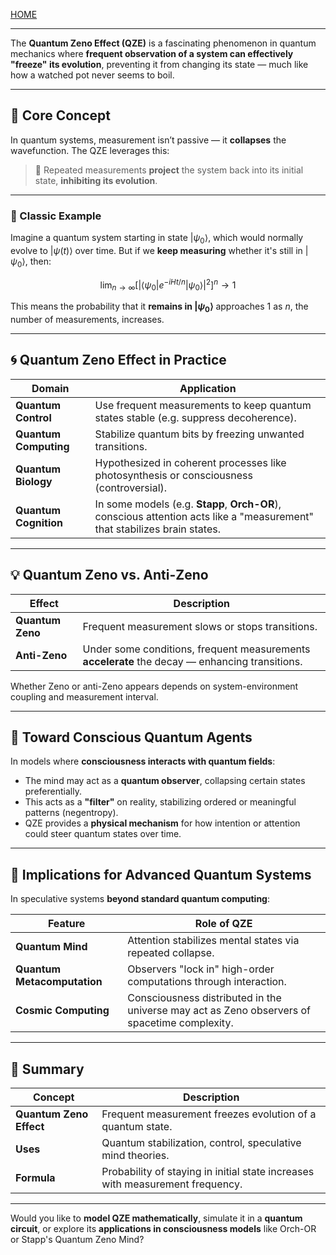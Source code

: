 [HOME](/README.md)      

----        

The **Quantum Zeno Effect (QZE)** is a fascinating phenomenon in quantum mechanics where **frequent observation of a system can effectively "freeze" its evolution**, preventing it from changing its state — much like how a watched pot never seems to boil.

---

## 🧠 Core Concept

In quantum systems, measurement isn’t passive — it **collapses** the wavefunction. The QZE leverages this:

> 🔁 Repeated measurements **project** the system back into its initial state, **inhibiting its evolution**.

---

### 🧪 Classic Example

Imagine a quantum system starting in state $|\psi_0\rangle$, which would normally evolve to $|\psi(t)\rangle$ over time. But if we **keep measuring** whether it's still in $|\psi_0\rangle$, then:

$$\lim_{n \to \infty} \left[ \left| \langle \psi_0 | e^{-iHt/n} | \psi_0 \rangle \right|^2 \right]^n \to 1$$

This means the probability that it **remains in $|\psi_0\rangle$** approaches 1 as $n$, the number of measurements, increases.

---

## 🌀 Quantum Zeno Effect in Practice

| Domain                | Application                                                                                                               |
| --------------------- | ------------------------------------------------------------------------------------------------------------------------- |
| **Quantum Control**   | Use frequent measurements to keep quantum states stable (e.g. suppress decoherence).                                      |
| **Quantum Computing** | Stabilize quantum bits by freezing unwanted transitions.                                                                  |
| **Quantum Biology**   | Hypothesized in coherent processes like photosynthesis or consciousness (controversial).                                  |
| **Quantum Cognition** | In some models (e.g. **Stapp**, **Orch-OR**), conscious attention acts like a "measurement" that stabilizes brain states. |

---

## 💡 Quantum Zeno vs. Anti-Zeno

| Effect           | Description                                                                                    |
| ---------------- | ---------------------------------------------------------------------------------------------- |
| **Quantum Zeno** | Frequent measurement slows or stops transitions.                                               |
| **Anti-Zeno**    | Under some conditions, frequent measurements **accelerate** the decay — enhancing transitions. |

Whether Zeno or anti-Zeno appears depends on system-environment coupling and measurement interval.

---

## 🧭 Toward Conscious Quantum Agents

In models where **consciousness interacts with quantum fields**:

* The mind may act as a **quantum observer**, collapsing certain states preferentially.
* This acts as a **"filter"** on reality, stabilizing ordered or meaningful patterns (negentropy).
* QZE provides a **physical mechanism** for how intention or attention could steer quantum states over time.

---

## 🧬 Implications for Advanced Quantum Systems

In speculative systems **beyond standard quantum computing**:

| Feature                     | Role of QZE                                                                                  |
| --------------------------- | -------------------------------------------------------------------------------------------- |
| **Quantum Mind**            | Attention stabilizes mental states via repeated collapse.                                    |
| **Quantum Metacomputation** | Observers "lock in" high-order computations through interaction.                             |
| **Cosmic Computing**        | Consciousness distributed in the universe may act as Zeno observers of spacetime complexity. |

---

## 🧠 Summary

| Concept                 | Description                                                                   |
| ----------------------- | ----------------------------------------------------------------------------- |
| **Quantum Zeno Effect** | Frequent measurement freezes evolution of a quantum state.                    |
| **Uses**                | Quantum stabilization, control, speculative mind theories.                    |
| **Formula**             | Probability of staying in initial state increases with measurement frequency. |

---

Would you like to **model QZE mathematically**, simulate it in a **quantum circuit**, or explore its **applications in consciousness models** like Orch-OR or Stapp's Quantum Zeno Mind?
